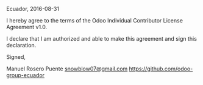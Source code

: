 Ecuador, 2016-08-31

I hereby agree to the terms of the Odoo Individual Contributor License Agreement v1.0.

I declare that I am authorized and able to make this agreement and sign this declaration.

Signed,

Manuel Rosero Puente snowblow07@gmail.com https://github.com/odoo-group-ecuador
